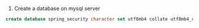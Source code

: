 1. Create a database on mysql server
```sql
create database spring_security character set utf8mb4 collate utf8mb4_unicode_ci;
```